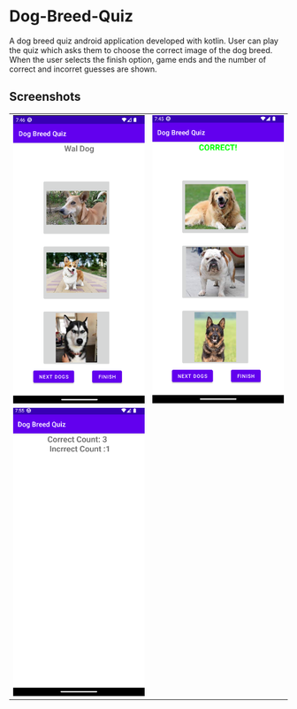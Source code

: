 # Dog-Breed-Quiz
A dog breed quiz android application developed with kotlin. User can play the quiz which asks them to choose the correct image of the dog breed. When the user selects the finish option, game ends and the number of correct and incorret guesses are shown.

## Screenshots
<table>
   <tr>
    <td> <img src="screenshots/Screenshot 1.png"  alt="1" width = 360px></td>
    <td><img src="screenshots/Screenshot 2.png" alt="2" width = 360px></td>
   </tr> 
   <tr>
      <td><img src="screenshots/Screenshot 3.png" alt="3" width = 360px></td>
</table>


